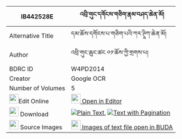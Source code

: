 |IB442528E|འབྲི་གུང་དགོངས་གཅིག་རྣམ་བཤད་ཆེན་མོ། 
| --- | --- 
|Alternative Title |དམ་ཆོས་དགོངས་པ་གཅིག་པའི་ཀར་ཊཱིཀ་ཆེན་མོ།
|Author| འབྲི་གུང་ཆུང་ཚང ༠༡་ཆོས་ཀྱི་གྲགས་པ།
|BDRC ID | W4PD2014
|Creator | Google OCR
|Number of Volumes| 5
|<img width="25" src="https://img.icons8.com/color/25/000000/edit-property.png">Edit Online| [<img width="25" src="https://avatars.githubusercontent.com/u/45091458?s=200&v=4"> Open in Editor](http://editor.openpecha.org/IB442528E)
|<img width="25" src="https://img.icons8.com/fluent/48/000000/download-2.png"/>  Download | [![](https://img.icons8.com/color/20/000000/txt.png)Plain Text](https://github.com/Openpecha/IB442528E/releases/download/v1/drigung_gong_chik_namshe_chen__plain_IB442528E.zip), [![](https://img.icons8.com/color/20/000000/txt.png)Text with Pagination](https://github.com/Openpecha/IB442528E/releases/download/v1/drigung_gong_chik_namshe_chen__pages_IB442528E.zip)
|<img width="25" src="https://img.icons8.com/plasticine/100/000000/pictures-folder.png"/>  Source Images | [<img width="25" src="https://library.bdrc.io/icons/BUDA-small.svg"> Images of text file open in BUDA](https://library.bdrc.io/show/bdr:W4PD2014)